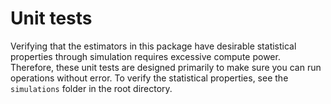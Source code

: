 # Unit tests

Verifying that the estimators in this package have desirable statistical properties through simulation requires excessive compute power. Therefore, these unit tests are designed primarily to make sure you can run operations without error. To verify the statistical properties, see the `simulations` folder in the root directory.